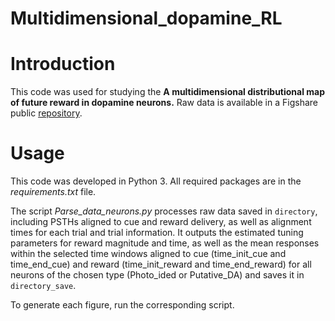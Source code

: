 # Multidimensional_dopamine_RL

# Introduction  

This code was used for studying the **A multidimensional distributional map of future reward in dopamine neurons.** 
Raw data is available in a Figshare public [repository](https://doi.org/10.6084/m9.figshare.28390151.v1).

# Usage

This code was developed in Python 3. All required packages are in the _requirements.txt_ file. 

The script _Parse_data_neurons.py_ processes raw data saved in `directory`, including PSTHs aligned to cue and reward delivery, as well as alignment times for each trial and trial information.
It outputs the estimated tuning parameters for reward magnitude and time, as well as the mean responses within the selected time windows aligned to cue (time_init_cue and time_end_cue) and reward (time_init_reward and time_end_reward) for all neurons of the chosen type (Photo_ided or Putative_DA) and saves it in `directory_save`.

To generate each figure, run the corresponding script.



